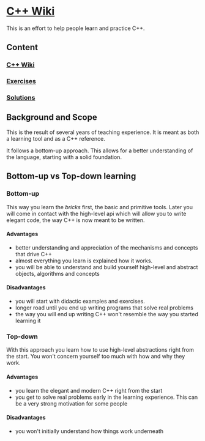 # [C++ Wiki](https://github.com/bolov/Cpp-Wiki)

This is an effort to help people learn and practice C++.

## Content

### [C++ Wiki](Wiki.markdown)

### [Exercises](Exercises.markdown)

### [Solutions](Solutions.markdown)

## Background and Scope

This is the result of several years of teaching experience. It is meant as both a learning tool and as a C++ reference.

It follows a bottom-up approach. This allows for a better understanding of the language, starting with a solid foundation.

## Bottom-up vs Top-down learning

### Bottom-up

This way you learn the *bricks* first, the basic and primitive tools. Later you will come in contact with the high-level api which will allow you to write elegant code, the way C++ is now meant to be written.

#### Advantages

- better understanding and appreciation of the mechanisms and concepts that drive C++
- almost everything you learn is explained how it works.
- you will be able to understand and build yourself high-level and abstract objects, algorithms and concepts

#### Disadvantages

- you will start with didactic examples and exercises.
- longer road until you end up writing programs that solve real problems
- the way you will end up writing C++ won't resemble the way you started learning it

### Top-down

With this approach you learn how to use high-level abstractions right from the start. You won't concern yourself too much with how and why they work.

#### Advantages

- you learn the elegant and modern C++ right from the start
- you get to solve real problems early in the learning experience. This can be a very strong motivation for some people

#### Disadvantages

- you won't initially understand how things work underneath
